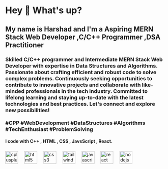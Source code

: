 <h1 align="left">Hey 👋 What's up?</h1>

<h2 align="left">My name is Harshad and I'm a Aspiring MERN Stack Web Developer ,C/C++ Programmer ,DSA Practitioner</h2>

<h3 align="left">Skilled C/C++ programmer and Intermediate MERN Stack Web Developer with expertise in Data Structures and Algorithms. Passionate about crafting efficient and robust code to solve complex problems. Continuously seeking opportunities to contribute to innovative projects and collaborate with like-minded professionals in the tech industry. Committed to lifelong learning and staying up-to-date with the latest technologies and best practices. Let's connect and explore new possibilities!<br><br> #CPP #WebDevelopment #DataStructures #Algorithms #TechEnthusiast #ProblemSolving</h3>


<h4 align="left">I code with C++ , HTML , CSS , JavsScript , React.</h2>

###

<div align="left">
  <img src="https://cdn.jsdelivr.net/gh/devicons/devicon/icons/cplusplus/cplusplus-original.svg" height="40" alt="cplusplus logo"  />
  <img width="12" />
  <img src="https://cdn.jsdelivr.net/gh/devicons/devicon/icons/html5/html5-original.svg" height="40" alt="html5 logo"  />
  <img width="12" />
  <img src="https://cdn.jsdelivr.net/gh/devicons/devicon/icons/css3/css3-original.svg" height="40" alt="css3 logo"  />
  <img width="12" />
  <img src="https://cdn.jsdelivr.net/gh/devicons/devicon/icons/tailwindcss/tailwindcss-original-wordmark.svg" height="40" alt="tailwindcss logo"  />
  <img width="12" />
  <img src="https://cdn.jsdelivr.net/gh/devicons/devicon/icons/javascript/javascript-original.svg" height="40" alt="javascript logo"  />
  <img width="12" />
  <img src="https://cdn.jsdelivr.net/gh/devicons/devicon/icons/react/react-original.svg" height="40" alt="react logo"  />
  <img width="12" />
  <img src="https://cdn.jsdelivr.net/gh/devicons/devicon/icons/nodejs/nodejs-original.svg" height="40" alt="nodejs logo"  />
</div>

